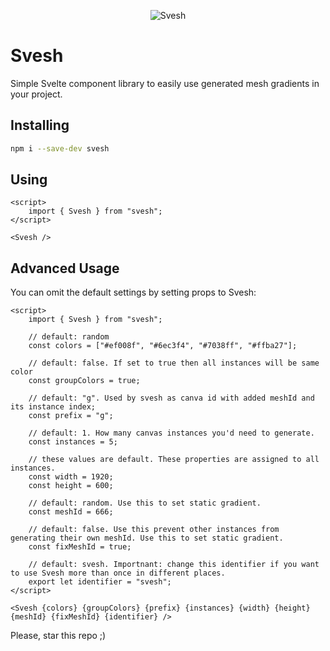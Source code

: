 <p align="center">
  <img alt="Svesh" src="https://mintstack.ams3.cdn.digitaloceanspaces.com/static/img/svesh.png" />
</p>

# Svesh

Simple Svelte component library to easily use generated mesh gradients in your project.

## Installing

```bash
npm i --save-dev svesh
```

## Using

```svelte
<script>
    import { Svesh } from "svesh";
</script>

<Svesh />

```

## Advanced Usage

You can omit the default settings by setting props to Svesh:

```svelte
<script>
    import { Svesh } from "svesh";

    // default: random
    const colors = ["#ef008f", "#6ec3f4", "#7038ff", "#ffba27"];

    // default: false. If set to true then all instances will be same color
    const groupColors = true;
    
    // default: "g". Used by svesh as canva id with added meshId and its instance index;
    const prefix = "g";

    // default: 1. How many canvas instances you'd need to generate.
    const instances = 5;

    // these values are default. These properties are assigned to all instances.
    const width = 1920;
    const height = 600;
    
    // default: random. Use this to set static gradient.
    const meshId = 666;

    // default: false. Use this prevent other instances from generating their own meshId. Use this to set static gradient.
    const fixMeshId = true;

    // default: svesh. Importnant: change this identifier if you want to use Svesh more than once in different places.
    export let identifier = "svesh";
</script>

<Svesh {colors} {groupColors} {prefix} {instances} {width} {height} {meshId} {fixMeshId} {identifier} />

```

Please, star this repo ;)

